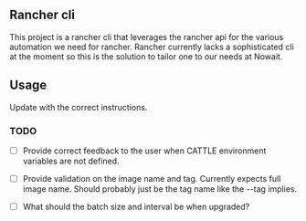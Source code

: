 ## Rancher cli

This project is a rancher cli that leverages the rancher api for the various automation we need for rancher.  Rancher currently lacks a sophisticated cli at the moment so this is the solution to tailor one to our needs at Nowait.

## Usage

Update with the correct instructions.

### TODO
- [ ] Provide correct feedback to the user when CATTLE environment variables are not defined.
- [ ] Provide validation on the image name and tag.  Currently expects full image name. Should probably just be the tag name like the --tag implies.
- [ ] What should the batch size and interval be when upgraded?

